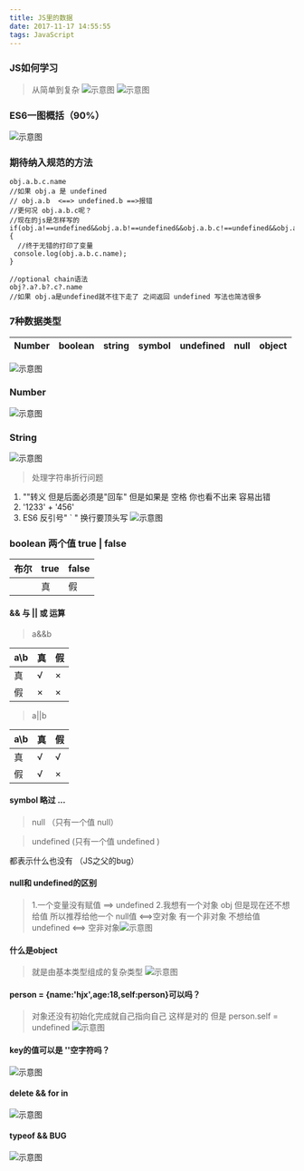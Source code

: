 ```yaml
---
title: JS里的数据
date: 2017-11-17 14:55:55
tags: JavaScript
---
```


### JS如何学习
> 从简单到复杂
![示意图](https://sltrust.github.io/note/img/note020_1.png)
![示意图](https://sltrust.github.io/note/img/note020_2.png)

### ES6一图概括（90%）
![示意图](https://github.com/slTrust/note/raw/master/img/note020_3.png)

### 期待纳入规范的方法
```
obj.a.b.c.name
//如果 obj.a 是 undefined
// obj.a.b  <==> undefined.b ==>报错
//更何况 obj.a.b.c呢？
//现在的js是怎样写的
if(obj.a!==undefined&&obj.a.b!==undefined&&obj.a.b.c!==undefined&&obj.a.b.c.name!==undefined){
  //终于无错的打印了变量
 console.log(obj.a.b.c.name);
}

//optional chain语法
obj?.a?.b?.c?.name 
//如果 obj.a是undefined就不往下走了 之间返回 undefined 写法也简洁很多
```
### 7种数据类型
| Number | boolean | string | symbol | undefined | null | object |
| --- | --- | --- | --- | --- | --- | --- | 
![示意图](https://github.com/slTrust/note/raw/master/img/note020_4.png)

### Number
![示意图](https://github.com/slTrust/note/raw/master/img/note020_5.png)
### String
![示意图](https://github.com/slTrust/note/raw/master/img/note020_6.png)
> 处理字符串折行问题
1. "\"转义 但是后面必须是"回车" 但是如果是 空格  你也看不出来 容易出错
2. '1233' +
'456'
3. ES6 反引号" ` " 换行要顶头写
![示意图](https://github.com/slTrust/note/raw/master/img/note020_7.png)

### boolean 两个值 true | false
|布尔|true|false|
|--|--|--|
||真|假|

#### && 与  || 或 运算
> a&&b

|a\b|真|假|
|--|--|--|
|真|√|×|
|假|×|×|

> a||b

|a\b|真|假|
|--|--|--|
|真|√|√|
|假|√|×|

#### symbol 略过 ...

> null  （只有一个值 null）

> undefined (只有一个值 undefined )

都表示什么也没有 （JS之父的bug）

#### null和 undefined的区别
> 1.一个变量没有赋值 ==> undefined
> 2.我想有一个对象 obj 但是现在还不想给值 所以推荐给他一个 null值 <==>空对象
有一个非对象 不想给值  undefined <==> 空非对象![示意图](https://github.com/slTrust/note/raw/master/img/note020_8.png)

#### 什么是object
> 就是由基本类型组成的复杂类型
![示意图](https://github.com/slTrust/note/raw/master/img/note020_9.png)
#### person = {name:'hjx',age:18,self:person}可以吗？  
> 对象还没有初始化完成就自己指向自己
> 这样是对的  但是 person.self = undefined
![示意图](https://github.com/slTrust/note/raw/master/img/note020_10.png)

#### key的值可以是 ''空字符吗？
![示意图](https://github.com/slTrust/note/raw/master/img/note020_11.png)

#### delete && for in
![示意图](https://github.com/slTrust/note/raw/master/img/note020_12.png)

#### typeof && BUG
![示意图](https://github.com/slTrust/note/raw/master/img/note020_13.png)



